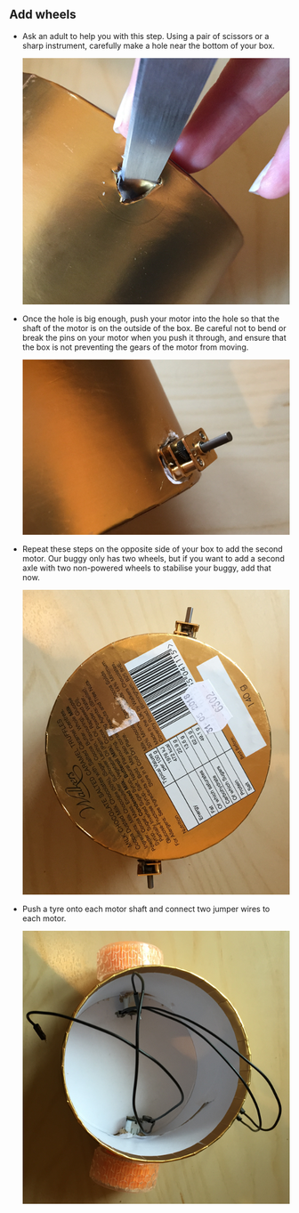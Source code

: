 ## Add wheels

- Ask an adult to help you with this step. Using a pair of scissors or a sharp instrument, carefully make a hole near the bottom of your box.

    ![Make a hole](images/make-a-hole.png)

- Once the hole is big enough, push your motor into the hole so that the shaft of the motor is on the outside of the box. Be careful not to bend or break the pins on your motor when you push it through, and ensure that the box is not preventing the gears of the motor from moving.

    ![Push in motor](images/push-in-motor.png)

- Repeat these steps on the opposite side of your box to add the second motor. Our buggy only has two wheels, but if you want to add a second axle with two non-powered wheels to stabilise your buggy, add that now.

    ![Two motors](images/two-motors.png)

- Push a tyre onto each motor shaft and connect two jumper wires to each motor.

    ![Jumper wires](images/jumper-wires.png)


